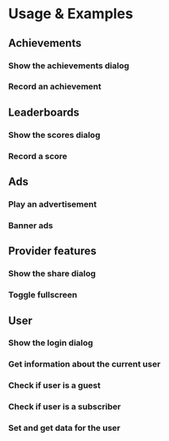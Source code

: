 # Usage & Examples

## Achievements

### Show the achievements dialog

### Record an achievement

## Leaderboards

### Show the scores dialog

### Record a score

## Ads

### Play an advertisement

### Banner ads

## Provider features

### Show the share dialog

### Toggle fullscreen

## User

### Show the login dialog

### Get information about the current user

### Check if user is a guest

### Check if user is a subscriber

### Set and get data for the user
